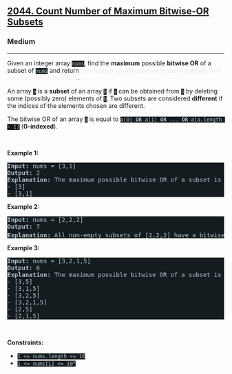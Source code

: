 <h2><a href="https://leetcode.com/problems/count-number-of-maximum-bitwise-or-subsets/">2044. Count Number of Maximum Bitwise-OR Subsets</a></h2><h3>Medium</h3><hr><div><p>Given an integer array <code style="background-color: rgb(20, 28, 32) !important; color: rgb(183, 198, 205) !important;">nums</code>, find the <strong>maximum</strong> possible <strong>bitwise OR</strong> of a subset of <code style="background-color: rgb(20, 28, 32) !important; color: rgb(183, 198, 205) !important;">nums</code> and return <em style="color: rgb(234, 238, 241) !important;">the <strong>number of different non-empty subsets</strong> with the maximum bitwise OR</em>.</p>

<p>An array <code style="background-color: rgb(20, 28, 32) !important; color: rgb(183, 198, 205) !important;">a</code> is a <strong>subset</strong> of an array <code style="background-color: rgb(20, 28, 32) !important; color: rgb(183, 198, 205) !important;">b</code> if <code style="background-color: rgb(20, 28, 32) !important; color: rgb(183, 198, 205) !important;">a</code> can be obtained from <code style="background-color: rgb(20, 28, 32) !important; color: rgb(183, 198, 205) !important;">b</code> by deleting some (possibly zero) elements of <code style="background-color: rgb(20, 28, 32) !important; color: rgb(183, 198, 205) !important;">b</code>. Two subsets are considered <strong>different</strong> if the indices of the elements chosen are different.</p>

<p>The bitwise OR of an array <code style="background-color: rgb(20, 28, 32) !important; color: rgb(183, 198, 205) !important;">a</code> is equal to <code style="background-color: rgb(20, 28, 32) !important; color: rgb(183, 198, 205) !important;">a[0] <strong>OR</strong> a[1] <strong>OR</strong> ... <strong>OR</strong> a[a.length - 1]</code> (<strong>0-indexed</strong>).</p>

<p>&nbsp;</p>
<p><strong>Example 1:</strong></p>

<pre style="background-color: rgb(20, 28, 32) !important; color: rgb(182, 198, 206) !important;"><strong>Input:</strong> nums = [3,1]
<strong>Output:</strong> 2
<strong>Explanation:</strong> The maximum possible bitwise OR of a subset is 3. There are 2 subsets with a bitwise OR of 3:
- [3]
- [3,1]
</pre>

<p><strong>Example 2:</strong></p>

<pre style="background-color: rgb(20, 28, 32) !important; color: rgb(182, 198, 206) !important;"><strong>Input:</strong> nums = [2,2,2]
<strong>Output:</strong> 7
<strong>Explanation:</strong> All non-empty subsets of [2,2,2] have a bitwise OR of 2. There are 2<sup>3</sup> - 1 = 7 total subsets.
</pre>

<p><strong>Example 3:</strong></p>

<pre style="background-color: rgb(20, 28, 32) !important; color: rgb(182, 198, 206) !important;"><strong>Input:</strong> nums = [3,2,1,5]
<strong>Output:</strong> 6
<strong>Explanation:</strong> The maximum possible bitwise OR of a subset is 7. There are 6 subsets with a bitwise OR of 7:
- [3,5]
- [3,1,5]
- [3,2,5]
- [3,2,1,5]
- [2,5]
- [2,1,5]</pre>

<p>&nbsp;</p>
<p><strong>Constraints:</strong></p>

<ul>
	<li><code style="background-color: rgb(20, 28, 32) !important; color: rgb(183, 198, 205) !important;">1 &lt;= nums.length &lt;= 16</code></li>
	<li><code style="background-color: rgb(20, 28, 32) !important; color: rgb(183, 198, 205) !important;">1 &lt;= nums[i] &lt;= 10<sup>5</sup></code></li>
</ul>
</div>